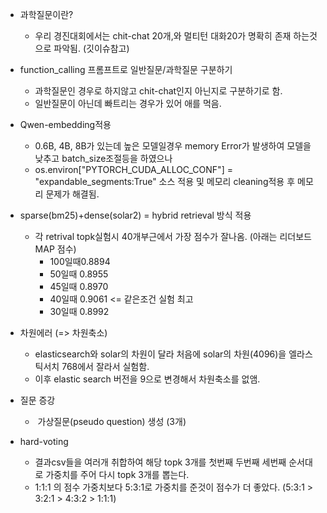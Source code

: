 

- 과학질문이란? 
	- 우리 경진대회에서는 chit-chat 20개,와 멀티턴 대화20가 명확히 존재 하는것으로  파악됨. (깃이슈참고)
	  
- function_calling 프롬프트로 일반질문/과학질문 구분하기
	- 과학질문인 경우로 하지않고 chit-chat인지 아닌지로 구분하기로 함. 
	- 일반질문이 아닌데 빠트리는 경우가 있어 애를 먹음.
	  
- Qwen-embedding적용
	- 0.6B, 4B, 8B가 있는데 높은 모델일경우 memory Error가 발생하여 모델을 낮추고 batch_size조절등을 하였으나 
	- os.environ["PYTORCH_CUDA_ALLOC_CONF"] = "expandable_segments:True" 소스 적용 및 메모리 cleaning적용 후 메모리 문제가 해결됨.
	  
- sparse(bm25)+dense(solar2) = hybrid retrieval 방식 적용
	- 각 retrival topk실험시 40개부근에서 가장 점수가 잘나옴. (아래는 리더보드 MAP 점수)
		- 100일때0.8894
		- 50일때 0.8955
		- 45일때 0.8970
		- 40일때 0.9061 <= 같은조건 실험 최고
		- 30일때 0.8992 
		  
- 차원에러 (=> 차원축소)
	- elasticsearch와 solar의 차원이 달라 처음에 solar의 차원(4096)을 엘라스틱서치 768에서 잘라서 실험함.
	- 이후 elastic search 버전을 9으로 변경해서 차원축소를 없앰.


- 질문 증강
	-  가상질문(pseudo question) 생성 (3개)

- hard-voting 
	- 결과csv들을 여러개 취합하여 해당 topk 3개를 첫번째 두번째 세번째 순서대로 가중치를 주어 다시 topk 3개를 뽑는다.
	- 1:1:1 의 점수 가중치보다 5:3:1로 가중치를 준것이 점수가 더 좋았다. (5:3:1 > 3:2:1 > 4:3:2 > 1:1:1)
